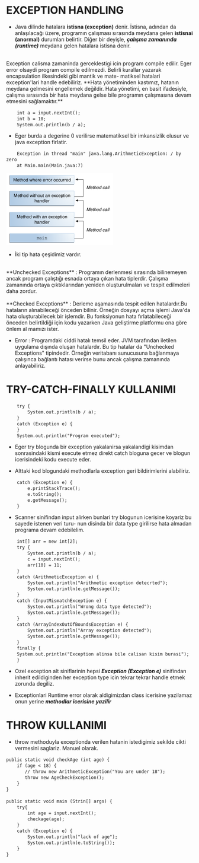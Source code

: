 # EXCEPTION HANDLING
* Java dilinde hatalara **istisna (exception)** denir. İstisna, adından da anlaşılacağı üzere, 
programın çalışması sırasında meydana gelen **istisnai (anormal)** durumları belirtir. Diğer 
bir deyişle, ***çalışma zamanında (runtime)*** meydana gelen hatalara istisna denir.<br />
<br />
Exception calisma zamaninda gerceklestigi icin program compile edilir. Eger error olsaydi
program compile edilmezdi. Belirli kurallar yazarak encapsulation ilkesindeki gibi mantik ve mate-
matiksel hatalari exception'lari handle edebiliriz. **Hata yönetiminden kastımız, hatanın meydana 
gelmesini engellemek değildir. Hata yönetimi, en basit ifadesiyle, çalışma sırasında bir hata 
meydana gelse bile programın çalışmasına devam etmesini sağlamaktır.**

```
    int a = input.nextInt();
    int b = 10;
    System.out.println(b / a);
```
* Eger burda a degerine 0 verilirse matematiksel bir imkansizlik olusur ve java exception firlatir.
```
    Exception in thread "main" java.lang.ArithmeticException: / by zero
	at Main.main(Main.java:7)
```
![](https://raw.githubusercontent.com/Kodluyoruz/taskforce/main/java102/exception/figures/exceptions-callstack.png)

* İki tip hata çeşidimiz vardır.
<br />
**Unchecked Exceptions** : Programın derlenmesi sırasında bilinemeyen ancak program çalıştığı esnada 
ortaya çıkan hata tiplerdir. Çalışma zamanında ortaya çıktıklarından yeniden oluşturulmaları ve 
tespit edilmeleri daha zordur.
<br />
<br />
**Checked Exceptions** : Derleme aşamasında tespit edilen hatalardır.Bu hataların alınabileceği önceden 
bilinir. Örneğin dosyayı açma işlemi Java'da hata oluşturabilecek bir işlemdir. Bu fonksiyonun hata 
fırlatabileceği önceden belirtildiği için kodu yazarken Java geliştirme platformu ona göre önlem al
mamızı ister.


* Error : Programdaki ciddi hatalı temsil eder. JVM tarafından iletilen uygulama dışında oluşan hatalardır.
Bu tip hatalar da "Unchecked Exceptions" tipindedir. Örneğin veritabanı sunucusuna bağlanmaya çalışınca 
bağlantı hatası verirse bunu ancak çalışma zamanında anlayabiliriz.

# TRY-CATCH-FINALLY KULLANIMI

```
    try { 
        System.out.println(b / a);
    }
    catch (Exception e) {
    }
    System.out.println("Program executed");
```

* Eger try blogunda bir exception yakalanirsa yakalandigi kisimdan sonrasindaki kismi execute etmez
direkt catch bloguna gecer ve blogun icerisindeki kodu execute eder.


* Alttaki kod blogundaki methodlarla exception geri bildirimlerini alabiliriz.

```
    catch (Exception e) {
        e.printStackTrace();
        e.toString();
        e.getMessage();
    }
```
* Scanner sinifindan input alirken bunlari try blogunun icerisine koyariz bu sayede istenen veri turu-
nun disinda bir data type girilirse hata almadan programa devam edebilelim.
```
    int[] arr = new int[2];
    try { 
        System.out.println(b / a);
        c = input.nextInt();
        arr[10] = 11;
    }
    catch (ArithmeticException e) {
        System.out.println("Arithmetic exception detecrted");
        System.out.println(e.getMessage());
    }
    catch (InputMismatchException e) {
        System.out.println("Wrong data type detected");
        System.out.println(e.getMessage());
    }
    catch (ArrayIndexOutOfBoundsException e) {
        System.out.println("Array exception detected");
        System.out.println(e.getMessage());
    }
    finally {
    System.out.println("Exception alinsa bile calisan kisim burasi");
    }
```

* Ozel exception alt siniflarinin hepsi ***Exception (Exception e)*** sinifindan inherit edildiginden her exception
type icin tekrar tekrar handle etmek zorunda degiliz.


* Exceptionlari Runtime error olarak aldigimizdan class icerisine yazilamaz onun yerine ***methodlar icerisine yazilir***

# THROW KULLANIMI

* throw methoduyla exceptionda verilen hatanin istedigimiz sekilde cikti vermesini saglariz.
Manuel olarak.
```
public static void checkAge (int age) {
    if (age < 18) {
       // throw new ArithmeticException("You are under 18");
       throw new AgeCheckException();
    }
}

public static void main (Strin[] args) { 
    try{
        int age = input.nextInt();
        checkage(age);
    }
    catch (Exception e) {
        System.out.println("lack of age");
        System.out.println(e.toString());
    }
}
```